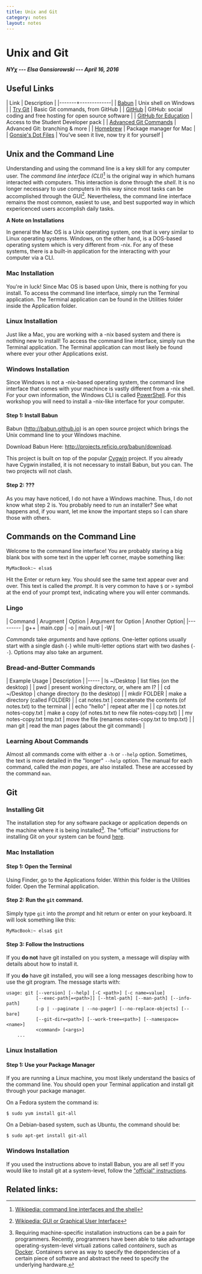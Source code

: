 ```yaml
---
title: Unix and Git
category: notes
layout: notes
---
```


# Unix and Git

***NY&chi; --- Elsa Gonsiorowski --- April 16, 2016***

## Useful Links

| Link  | Description |
|-------+-------------|
| [Babun](http://babun.github.io) | Unix shell on Windows |
| [Try Git](http://try.github.io) | Basic Git commands, from GitHub |
| [GitHub](http://github.com) | GitHub: social coding and free hosting for open source software |
| [GitHub for Education](http://github.com/education) | Access to the Student Developer pack |
| [Advanced Git Commands](http://pcottle.github.io/learnGitBranching/) | Advanced Git: branching & more |
| [Homebrew](http://brew.sh) | Package manager for Mac |
| [Gonsie's Dot Files](http://github.com/gonsie/dotfiles) | You've seen it live, now try it for yourself |

## Unix and the Command Line

Understanding and using the command line is a key skill for any computer user.
The *command line interface (CLI)*[^1] is the original way in which humans interacted with computers.
This interaction is done through the *shell*.
It is no longer necessary to use computers in this way since most tasks can be accomplished through the GUI[^2].
Nevertheless, the command line interface remains the most common, easiest to use, and best supported way in which expericenced users accomplish daily tasks.

**A Note on Installations**

In general the Mac OS is a Unix operating system, one that is very similar to Linux operating systems.
Windows, on the other hand, is a DOS-based operating system which is very different from -nix.
For any of these systems, there is a built-in application for the interacting with your computer via a CLI.

### Mac Installation

You're in luck!
Since Mac OS is based upon Unix, there is nothing for you install.
To access the command line interface, simply run the Terminal application.
The Terminal application can be found in the Utilities folder inside the Application folder.

### Linux Installation

Just like a Mac, you are working with a -nix based system and there is nothing new to install!
To access the command line interface, simply run the Terminal application.
The Terminal application can most likely be found where ever your other Applications exist.

### Windows Installation

Since Windows is not a -nix-based operating system, the command line interface that comes with your machince is vastly different from a -nix shell.
For your own information, the Windows CLI is called [PowerShell](https://en.wikipedia.org/wiki/Windows_PowerShell).
For this workshop you will need to install a -nix-like interface for your computer.

#### Step 1: Install Babun

Babun (http://babun.github.io) is an open source project which brings the Unix command line to your Windows machine.

Download Babun Here: http://projects.reficio.org/babun/download.

This project is built on top of the popular [Cygwin](http://cygwin.com) project.
If you already have Cygwin installed, it is not necessary to install Babun, but you can.
The two projects will not clash.

#### Step 2: ???

As you may have noticed, I do not have a Windows machine.
Thus, I do not know what step 2 is.
You probably need to run an installer?
See what happens and, if you want, let me know the important steps so I can share those with others.

## Commands on the Command Line

Welcome to the command line interface!
You are probably staring a big blank box with some text in the upper left corner, maybe something like:
```
MyMacBook:~ elsa$
```

Hit the Enter or return key.
You should see the same text appear over and over.
This text is called the *prompt*.
It is very common to have `$` or `>` symbol at the end of your prompt text, indicating where you will enter commands.

### Lingo

| Command | Arugment | Option | Argument for Option | Another Option|
|---------
| g++ | main.cpp | -o | main.out | -W |

*Commands* take *arguments* and have *options*.
One-letter options usually start with a single dash (`-`) while multi-letter options start with two dashes (`--`).
Options may also take an argument.

### Bread-and-Butter Commands

| Example Usage | Description |
|-----
| ls ~/Desktop | list files (on the desktop) |
| pwd | present working directory, or, where am I? |
| cd ~/Desktop | change directory (to the desktop) |
| mkdir FOLDER | make a directory (called FOLDER) |
| cat notes.txt | concatenate the contents (of notes.txt) to the terminal |
| echo "hello" | repeat after me |
| cp notes.txt notes-copy.txt | make a copy (of notes.txt to new file notes-copy.txt) |
| mv notes-copy.txt tmp.txt | move the file (renames notes-copy.txt to tmp.txt) |
| man git | read the man pages (about the git command) |

### Learning About Commands

Almost all commands come with either a `-h` or `--help` option.
Sometimes, the text is more detailed in the "longer" `--help` option.
The manual for each command, called the *man pages*, are also installed.
These are accessed by the command `man`.

## Git

### Installing Git

The installation step for any software package or application depends on the machine where it is being installed[^3].
The "official" instructions for installing Git on your system can be found [here](https://git-scm.com/book/en/v2/Getting-Started-Installing-Git).

### Mac Installation

#### Step 1: Open the Terminal

Using Finder, go to the Applications folder.
Within this folder is the Utilities folder.
Open the Terminal application.

#### Step 2: Run the `git` command.

Simply type `git` into the *prompt* and hit return or enter on your keyboard.
It will look something like this:
```
MyMacBook:~ elsa$ git
```

#### Step 3: Follow the Instructions

If you **do not** have git installed on you system, a message will display with details about how to install it.

If you **do** have git installed, you will see a long messages describing how to use the git program.
The message starts with:

```
usage: git [--version] [--help] [-C <path>] [-c name=value]
           [--exec-path[=<path>]] [--html-path] [--man-path] [--info-path]
           [-p | --paginate | --no-pager] [--no-replace-objects] [--bare]
           [--git-dir=<path>] [--work-tree=<path>] [--namespace=<name>]
           <command> [<args>]
    ...
```

### Linux Installation

#### Step 1: Use your Package Manager

If you are running a Linux machine, you most likely understand the basics of the command line.
You should open your Terminal application and install git through your package manager.

On a Fedora system the command is:
```
$ sudo yum install git-all
```

On a Debian-based system, such as Ubuntu, the command should be:
```
$ sudo apt-get install git-all
```

### Windows Installation

If you used the instructions above to install Babun, you are all set!
If you would like to install git at a system-level, follow the ["official" instructions](https://git-scm.com/book/en/v2/Getting-Started-Installing-Git#Installing-on-Windows).

## Related links:

[^1]: [Wikipedia: command line interfaces and the shell](https://en.wikipedia.org/wiki/Command-line_interface)

[^2]: [Wikipedia: GUI or Graphical User Interface](https://en.wikipedia.org/wiki/Graphical_user_interface)

[^3]: Requiring machine-specific installation instructions can be a pain for programmers.
      Recently, programmers have been able to take advantage operating-system-level virtuali
      zations called *containers*, such as [Docker](https://www.docker.com).
      Containers serve as way to specify the dependencies of a certain piece of software and abstract the need to specify the underlying hardware.
